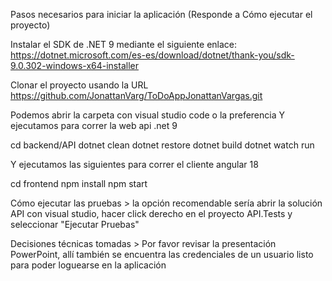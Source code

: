 Pasos necesarios para iniciar la aplicación (Responde a Cómo ejecutar el proyecto) 

Instalar el SDK de .NET 9 mediante el siguiente enlace: 
https://dotnet.microsoft.com/es-es/download/dotnet/thank-you/sdk-9.0.302-windows-x64-installer 

Clonar el proyecto usando la URL
https://github.com/JonattanVarg/ToDoAppJonattanVargas.git

Podemos abrir la carpeta con visual studio code o la preferencia
Y ejecutamos para correr la web api .net 9

cd backend/API
dotnet clean
dotnet restore
dotnet build
dotnet watch run

Y ejecutamos las siguientes para correr el cliente angular 18

cd frontend
npm install
npm start

Cómo ejecutar las pruebas > la opción recomendable sería abrir la solución API con visual studio, hacer click derecho en el proyecto API.Tests y seleccionar "Ejecutar Pruebas"

Decisiones técnicas tomadas > Por favor revisar la presentación PowerPoint, allí también se encuentra las credenciales de un usuario listo para poder loguearse en la aplicación

 


